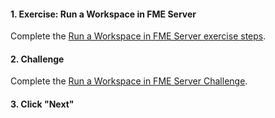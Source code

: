 <head><base target="_blank"> </head>

#### 1. Exercise: Run a Workspace in FME Server

Complete the [Run a Workspace in FME Server exercise steps](https://safe.my.trailhead.com/content/safe/modules/publish-workflows-to-the-web/exercise-run-a-workspace-in-fme-server?trail_id=fme-server-authoring).

#### 2. Challenge

Complete the [Run a Workspace in FME Server Challenge](https://safe.my.trailhead.com/content/safe/modules/publish-workflows-to-the-web/exercise-run-a-workspace-in-fme-server?trail_id=fme-server-authoring).

#### 3. Click "Next"


